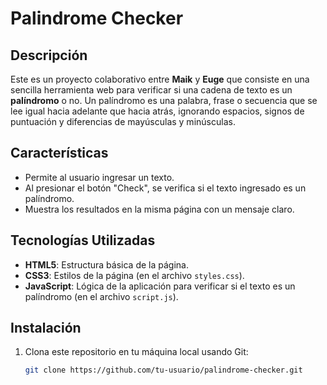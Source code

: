 # Palindrome Checker

## Descripción

Este es un proyecto colaborativo entre **Maik** y **Euge** que consiste en una sencilla herramienta web para verificar si una cadena de texto es un **palíndromo** o no. Un palíndromo es una palabra, frase o secuencia que se lee igual hacia adelante que hacia atrás, ignorando espacios, signos de puntuación y diferencias de mayúsculas y minúsculas.

## Características

- Permite al usuario ingresar un texto.
- Al presionar el botón "Check", se verifica si el texto ingresado es un palíndromo.
- Muestra los resultados en la misma página con un mensaje claro.

## Tecnologías Utilizadas

- **HTML5**: Estructura básica de la página.
- **CSS3**: Estilos de la página (en el archivo `styles.css`).
- **JavaScript**: Lógica de la aplicación para verificar si el texto es un palíndromo (en el archivo `script.js`).

## Instalación

1. Clona este repositorio en tu máquina local usando Git:
   ```bash
   git clone https://github.com/tu-usuario/palindrome-checker.git
